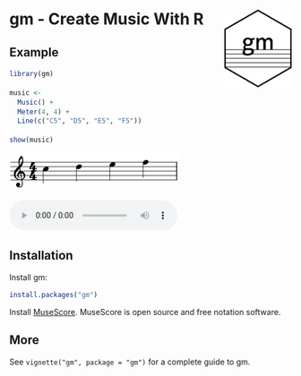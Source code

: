 
<!-- README.md is generated from README.Rmd. Please edit that file -->

# gm - Create Music With R <img src="man/figures/logo.png" align="right" alt="logo" width="120"/>

<!-- badges: start -->
<!-- badges: end -->

## Example

``` r
library(gm)

music <- 
  Music() +
  Meter(4, 4) +
  Line(c("C5", "D5", "E5", "F5"))
  
show(music)
```

![](man/figures/readme.png)

<audio controls>
  <source src="reference/figures/readme_audio.mp3" type="audio/mpeg">
</audio>

## Installation

Install gm:

``` r
install.packages("gm")
```

Install [MuseScore](https://musescore.org/). MuseScore is open source
and free notation software.

## More

See `vignette("gm", package = "gm")` for a complete guide to gm.
